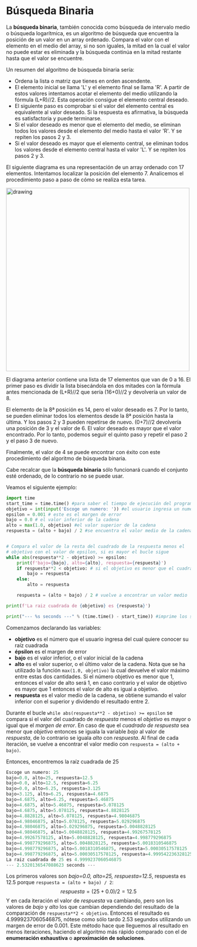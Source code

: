 # Búsqueda Binaria

La **búsqueda binaria**, también conocida como búsqueda de intervalo medio o búsqueda logarítmica, es un algoritmo de búsqueda que encuentra la posición de un valor en un array ordenado. Compara el valor con el elemento en el medio del array, si no son iguales, la mitad en la cual el valor no puede estar es eliminada y la búsqueda continúa en la mitad restante hasta que el valor se encuentre.

Un resumen del algoritmo de búsqueda binaria sería:

* Ordena la lista o matriz que tienes en orden ascendente.
* El elemento inicial se llama 'L' y el elemento final se llama 'R'. A partir de estos valores intentamos acotar el elemento del medio utilizando la fórmula (L+R)//2. Esta operación consigue el elemento central deseado. 
* El siguiente paso es comprobar si el valor del elemento central es equivalente al valor deseado. Si la respuesta es afirmativa, la búsqueda es satisfactoria y puede terminarse.
* Si el valor deseado es menor que el elemento del medio, se eliminan todos los valores desde el elemento del medio hasta el valor 'R'. Y se repiten los pasos 2 y 3.
* Si el valor deseado es mayor que el elemento central, se eliminan todos los valores desde el elemento central hasta el valor 'L'. Y se repiten los pasos 2 y 3.

El siguiente diagrama es una representación de un array ordenado con 17 elementos. Intentamos localizar la posición del elemento 7. Analicemos el procedimiento paso a paso de cómo se realiza esta tarea.

<img src="https://miro.medium.com/max/700/0*z0or8YYfj3dUmL_h.png" alt="drawing" width="500"/>

El diagrama anterior contiene una lista de 17 elementos que van de 0 a 16. El primer paso es dividir la lista bisecándola en dos mitades con la fórmula antes mencionada de (L+R)//2 que sería (16+0)//2 y devolvería un valor de 8.

El elemento de la 8ª posición es 14, pero el valor deseado es 7. Por lo tanto, se pueden eliminar todos los elementos desde la 8ª posición hasta la última. Y los pasos 2 y 3 pueden repetirse de nuevo. (0+7)//2 devolvería una posición de 3 y el valor de 6. El valor deseado es mayor que el valor encontrado. Por lo tanto, podemos seguir el quinto paso y repetir el paso 2 y el paso 3 de nuevo.

Finalmente, el valor de 4 se puede encontrar con éxito con este procedimiento del algoritmo de búsqueda binaria.

Cabe recalcar que la **búsqueda binaria** sólo funcionará cuando el conjunto esté ordenado, de lo contrario no se puede usar. 

Veamos el siguiente ejemplo:

```python
import time 
start_time = time.time() #para saber el tiempo de ejecución del programa
objetivo = int(input('Escoge un numero: ')) #el usuario ingresa un numero
epsilon = 0.001 # este es el margen de error
bajo = 0.0 # el valor inferior de la cadena
alto = max(1.0, objetivo) #el valor superior de la cadena
respuesta = (alto + bajo) / 2 #se encuentra el valor medio de la cadena


# Compara el valor de la resta del cuadrado de la respuesta menos el
# objetivo con el valor de epsilon, si es mayor el bucle sigue
while abs(respuesta**2 - objetivo) >= epsilon:
    print(f'bajo={bajo}, alto={alto}, respuesta={respuesta}')
    if respuesta**2 < objetivo: # si el objetivo es menor que el cuadrado de respuesta
        bajo = respuesta
    else:
        alto = respuesta

    respuesta = (alto + bajo) / 2 # vuelve a encontrar un valor medio 

print(f'La raiz cuadrada de {objetivo} es {respuesta}')

print("--- %s seconds ---" % (time.time() - start_time)) #imprime los segundos 

```

Comenzamos declarando las variables:

* **objetivo** es el número que el usuario ingresa del cual quiere conocer su raíz cuadrada
* **épsilon** es el margen de error
* **bajo** es el valor inferior, o el valor inicial de la cadena
* **alto** es el valor superior, o el último valor de la cadena. Nota que se ha utilizado la función `max(1.0, objetivo)` la cual devuelve el valor máximo entre estas dos cantidades. Si el número objetivo es menor que 1, entonces el valor de alto será 1, en caso contrario y el valor de objetivo es mayor que 1 entonces el valor de alto es igual a objetivo. 
* **respuesta** es el valor medio de la cadena, se obtiene sumando el valor inferior con el superior y dividendo el resultado entre 2. 

Durante el bucle `while abs(respuesta**2 - objetivo) >= epsilon` se compara si el valor del cuadrado de *respuesta* menos el *objetivo* es mayor o igual que el *margen de error*. En caso de que el *cuadrado de* *respuesta* sea menor que *objetivo* entonces se iguala la variable *bajo* al valor de *respuesta*, de lo contrario se iguala *alto* con *respuesta*. Al final de cada iteración, se vuelve a encontrar el valor medio con `respuesta = (alto + bajo)`.

Entonces, encontremos la raíz cuadrada de 25

```python
Escoge un numero: 25
bajo=0.0, alto=25, respuesta=12.5
bajo=0.0, alto=12.5, respuesta=6.25
bajo=0.0, alto=6.25, respuesta=3.125
bajo=3.125, alto=6.25, respuesta=4.6875
bajo=4.6875, alto=6.25, respuesta=5.46875
bajo=4.6875, alto=5.46875, respuesta=5.078125
bajo=4.6875, alto=5.078125, respuesta=4.8828125
bajo=4.8828125, alto=5.078125, respuesta=4.98046875
bajo=4.98046875, alto=5.078125, respuesta=5.029296875
bajo=4.98046875, alto=5.029296875, respuesta=5.0048828125
bajo=4.98046875, alto=5.0048828125, respuesta=4.99267578125
bajo=4.99267578125, alto=5.0048828125, respuesta=4.998779296875
bajo=4.998779296875, alto=5.0048828125, respuesta=5.0018310546875
bajo=4.998779296875, alto=5.0018310546875, respuesta=5.00030517578125
bajo=4.998779296875, alto=5.00030517578125, respuesta=4.999542236328125
La raiz cuadrada de 25 es 4.9999237060546875
--- 2.5320136547088623 seconds ---
```

Los primeros valores son *bajo=0.0, alto=25, respuesta=12.5*, respuesta es 12.5 porque `respuesta = (alto + bajo) / 2`: 
$$
respuesta = (25 + 0.0) / 2 = 12.5
$$
Y en cada iteración el valor de *respuesta* va cambiando, pero son los valores de *bajo* y *alto* los que cambian dependiendo del resultado de la comparación de `respuesta**2 < objetivo`. Entonces el resultado es 4.9999237060546875, nótese como sólo tardo 2.53 segundos utilizando un margen de error de 0.001. Este método hace que lleguemos al resultado en menos iteraciones, haciendo el algoritmo más rápido comparado con el de **enumeración exhaustiva** o **aproximación de soluciones**. 